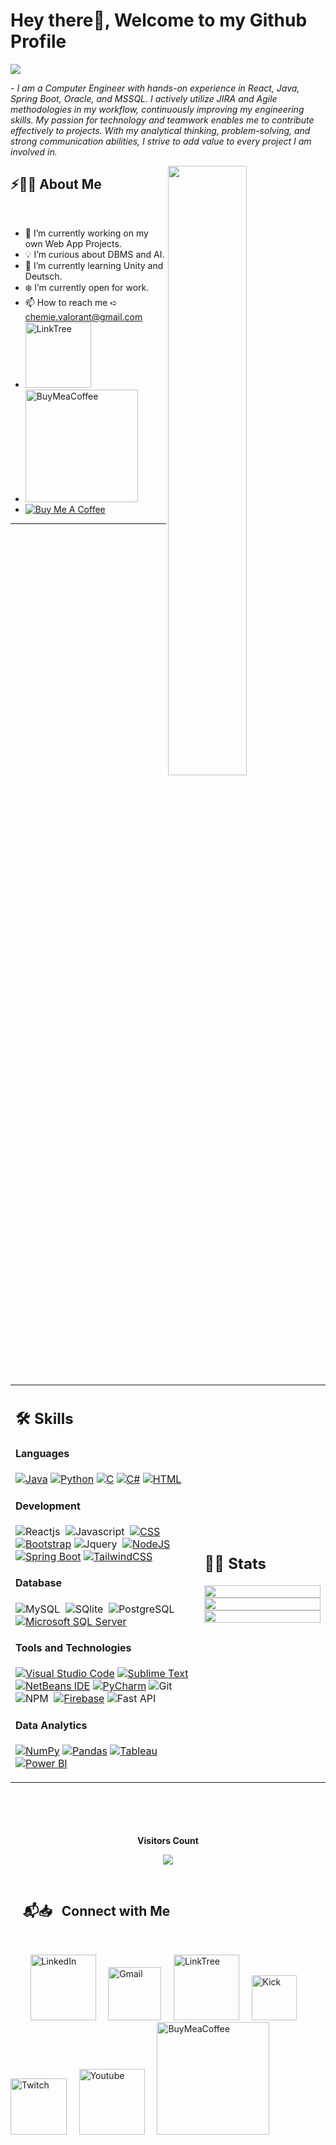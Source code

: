 # Hey there👋, Welcome to my Github Profile

<img src="https://readme-typing-svg.herokuapp.com?font=Architects+Daughter&color=22EBF7&size=25&center=false&lines=Hey!+it's+Burak;Full+stack+developer;Open+For+Work;Please+Contact+Via+Mail"/>
 
 <p>- <i>I am a Computer Engineer with hands-on experience in React, Java, Spring Boot, Oracle, and MSSQL. I actively utilize JIRA and Agile methodologies in my workflow, continuously improving my engineering skills. My passion for technology and teamwork enables me to contribute effectively to projects. With my analytical thinking, problem-solving, and strong communication abilities, I strive to add value to every project I am involved in.</i></p>


<img src="https://user-images.githubusercontent.com/74038190/225813708-98b745f2-7d22-48cf-9150-083f1b00d6c9.gif" width="50%" align="right"/>

## ⚡🙋‍♂️ About Me

</br>

- 🔧 I’m currently working on my own Web App Projects.
- 💡 I’m curious about DBMS and AI.
- 📖 I’m currently learning Unity and Deutsch.
- ❄️ I’m currently open for work.
- 📫 How to reach me ➪ chemie.valorant@gmail.com
- <a href="https://linktr.ee/Chemie_"><img width="105px" alt="LinkTree" src="https://img.shields.io/badge/LinkTree-1de9b6?logo=linktree&logoColor=white" /></a> &nbsp; &nbsp; 
- <a href="https://buymeacoffee.com/kzlyburakq"><img width="180px" alt="BuyMeaCoffee" src="https://img.shields.io/badge/Buy%20Me%20a%20Coffee-ffdd00?&logo=buy-me-a-coffee&logoColor=black" /></a> &nbsp; &nbsp;
- [![Buy Me A Coffee](https://img.shields.io/badge/Buy%20Me%20a%20Coffee-ffdd00?&logo=buy-me-a-coffee&logoColor=black)](https://buymeacoffee.com/kzlyburakq)

<hr>

<!---

ChemieAi/ChemieAi is a ✨ special ✨ repository because its `README.md` (this file) appears on your GitHub profile.
You can click the Preview link to take a look at your changes.

https://user-images.githubusercontent.com/74038190/225813708-98b745f2-7d22-48cf-9150-083f1b00d6c9.gif
https://user-images.githubusercontent.com/74038190/212749447-bfb7e725-6987-49d9-ae85-2015e3e7cc41.gif
https://user-images.githubusercontent.com/74038190/212748842-9fcbad5b-6173-4175-8a61-521f3dbb7514.gif

--->


</br>


<table width="100%" >

 <tr>
    <td width="60%">
     
## 🛠️ Skills

#### Languages

[![Java](https://img.shields.io/badge/Java-%23ED8B00.svg?logo=openjdk&logoColor=white)](#)
[![Python](https://img.shields.io/badge/Python-3776AB?logo=python&logoColor=fff)](#)
[![C](https://img.shields.io/badge/C-00599C?logo=c&logoColor=white)](#)
[![C#](https://custom-icon-badges.demolab.com/badge/C%23-%23239120.svg?logo=cshrp&logoColor=white)](#)
[![HTML](https://img.shields.io/badge/HTML-%23E34F26.svg?logo=html5&logoColor=white)](#)


#### Development
![Reactjs](https://img.shields.io/badge/React-20232A?style=flat&logo=react&logoColor=61DAFB)&nbsp;
![Javascript](https://img.shields.io/badge/JavaScript-F7DF1E?style=flat&logo=javascript&logoColor=black)&nbsp;
[![CSS](https://img.shields.io/badge/CSS-1572B6?logo=css3&logoColor=fff)](#)
[![Bootstrap](https://img.shields.io/badge/Bootstrap-7952B3?logo=bootstrap&logoColor=fff)](#)
![Jquery](https://img.shields.io/badge/jQuery-0769AD?style=flat&logo=jquery&logoColor=white)&nbsp;
[![NodeJS](https://img.shields.io/badge/Node.js-6DA55F?logo=node.js&logoColor=white)](#)
[![Spring Boot](https://img.shields.io/badge/Spring%20Boot-6DB33F?logo=springboot&logoColor=fff)](#)
[![TailwindCSS](https://img.shields.io/badge/Tailwind%20CSS-%2338B2AC.svg?logo=tailwind-css&logoColor=white)](#)



#### Database

![MySQL](https://img.shields.io/badge/MySQL-00000F?style=flat&logo=mysql&logoColor=white)&nbsp;
![SQlite](https://img.shields.io/badge/-SQlite-05122A?style=flat&logo=sqlite&logoColor=A8B9CC)&nbsp;
![PostgreSQL](https://img.shields.io/badge/PostgreSQL-316192?style=flat&logo=postgresql&logoColor=green)
[![Microsoft SQL Server](https://custom-icon-badges.demolab.com/badge/Microsoft%20SQL%20Server-CC2927?logo=mssqlserver-white&logoColor=white)](#)

#### Tools and Technologies

[![Visual Studio Code](https://custom-icon-badges.demolab.com/badge/Visual%20Studio%20Code-0078d7.svg?logo=vsc&logoColor=white)](#)
[![Sublime Text](https://img.shields.io/badge/Sublime%20Text-%23575757.svg?logo=sublime-text&logoColor=important)](#)
[![NetBeans IDE](https://img.shields.io/badge/NetBeans%20IDE-1B6AC6.svg?logo=apache-netbeans-ide&logoColor=white)](#)
[![PyCharm](https://img.shields.io/badge/PyCharm-000?logo=pycharm&logoColor=fff)](#)
![Git](https://img.shields.io/badge/-Git-05122A?style=flat&logo=git)&nbsp;
![NPM](https://img.shields.io/badge/npm-CB3837?style=flat&logo=npm&logoColor=white)&nbsp;
[![Firebase](https://img.shields.io/badge/Firebase-039BE5?logo=Firebase&logoColor=white)](#)
![Fast API](https://img.shields.io/badge/fastapi-109989?style=flat&logo=FASTAPI&logoColor=white)



#### Data Analytics 

[![NumPy](https://img.shields.io/badge/NumPy-4DABCF?logo=numpy&logoColor=fff)](#)
[![Pandas](https://img.shields.io/badge/Pandas-150458?logo=pandas&logoColor=fff)](#)
[![Tableau](https://custom-icon-badges.demolab.com/badge/Tableau-0176D3?logo=tableau&logoColor=fff)](#)
[![Power BI](https://custom-icon-badges.demolab.com/badge/Power%20BI-F1C912?logo=power-bi&logoColor=fff)](#)
     
</td>
    <td>
  
## 📄📜 Stats


<p align="center">
  <img width="100%" src="https://github-readme-stats.vercel.app/api?username=chemieai&show_icons=true&theme=radical"/>
 </br>
  <img width="100%" src="https://github-readme-streak-stats.herokuapp.com?user=ChemieAi&theme=radical"/>
 </br>
  <img width="100%" src="https://github-readme-stats.vercel.app/api/top-langs/?username=chemieai&exclude_repo=Portfolio,HomePal&langs_count=11&layout=compact&theme=radical"/>
</p>
     
  </td>
 </tr>
</table>

</br>


</br>
</br>

</br>



<div align="center">
 <b style = {font-weight: 600}>Visitors Count</b>

<p align="center"><img align="center" src="https://profile-counter.glitch.me/{chemieai}/count.svg" /></p> 
<br>
</div>
 

## &nbsp; &nbsp; 📬📥 &nbsp; Connect with Me

<br/>

&nbsp; &nbsp; &nbsp; &nbsp; <a href="https://www.linkedin.com/in/burak-kızılay/"><img width="105px" alt="LinkedIn" src="https://custom-icon-badges.demolab.com/badge/LinkedIn-0A66C2?logo=linkedin-white&logoColor=fff"/></a> &nbsp;&nbsp;&nbsp;
<a href="mailto:chemie.valorant@gmail.com"><img width="85px" alt="Gmail" src="https://img.shields.io/badge/Gmail-D14836?style=flat&logo=gmail&logoColor=white" /></a> &nbsp; &nbsp; 
<a href="https://linktr.ee/Chemie_"><img width="105px" alt="LinkTree" src="https://img.shields.io/badge/LinkTree-1de9b6?logo=linktree&logoColor=white" /></a> &nbsp; &nbsp; 
<a href="https://kick.com/Chemie"><img width="72px" alt="Kick" src="https://img.shields.io/badge/Kick-53FC19?logo=kick&logoColor=000" /></a> &nbsp; &nbsp; 
<a href="https://twitch.tv/ChemieAi"><img width="90px" alt="Twitch" src="https://img.shields.io/badge/Twitch-%239146FF.svg?logo=Twitch&logoColor=white" /></a> &nbsp; &nbsp; 
<a href="https://www.youtube.com/@chemieai"><img width="105px" alt="Youtube" src="https://img.shields.io/badge/YouTube-%23FF0000.svg?logo=YouTube&logoColor=white" /></a> &nbsp; &nbsp; 
<a href="https://buymeacoffee.com/kzlyburakq"><img width="180px" alt="BuyMeaCoffee" src="https://img.shields.io/badge/Buy%20Me%20a%20Coffee-ffdd00?&logo=buy-me-a-coffee&logoColor=black" /></a> &nbsp; &nbsp; 

</br>
</br>


